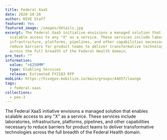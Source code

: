 ```yaml
---
title: Federal XaaS
date: 2020-10-28
author: HIVE Staff
featured: Yes
featured_image: /images/details.jpg
excerpt: The Federal XaaS initiative envisions a managed solution that enables
  scalable access to any "X" as a service. These services include laboratories,
  infrastructure, platforms, pipelines, and other capabilities necessary to
  reduce barriers for product teams to deliver transformative technologies
  across the full breadth of the Federal Health domain.
pre_text: ""
information:
  value: ">$250MM"
  type: Enabling Services
  release: Estimated FY21Q3 RFP
mobLink: https://hivegov.mobilize.io/main/groups/44057/lounge
tags:
  - federal-xaas
collections:
  - peo-3
---
```

The Federal XaaS initiative envisions a managed solution that enables scalable access to any "X" as a service. These services include laboratories, infrastructure, platforms, pipelines, and other capabilities necessary to reduce barriers for product teams to deliver transformative technologies across the full breadth of the Federal Health domain.